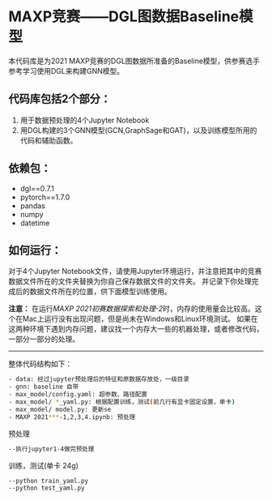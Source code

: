# MAXP竞赛——DGL图数据Baseline模型

本代码库是为2021 MAXP竞赛的DGL图数据所准备的Baseline模型，供参赛选手参考学习使用DGL来构建GNN模型。

代码库包括2个部分：
---------------
1. 用于数据预处理的4个Jupyter Notebook
2. 用DGL构建的3个GNN模型(GCN,GraphSage和GAT)，以及训练模型所用的代码和辅助函数。

依赖包：
------
- dgl==0.7.1
- pytorch==1.7.0
- pandas
- numpy
- datetime

如何运行：
-------
对于4个Jupyter Notebook文件，请使用Jupyter环境运行，并注意把其中的竞赛数据文件所在的文件夹替换为你自己保存数据文件的文件夹。
并记录下你处理完成后的数据文件所在的位置，供下面模型训练使用。

**注意：** 在运行*MAXP 2021初赛数据探索和处理-2*时，内存的使用量会比较高。这个在Mac上运行没有出现问题，但是尚未在Windows和Linux环境测试。
如果在这两种环境下遇到内存问题，建议找一个内存大一些的机器处理，或者修改代码，一部分一部分的处理。

---------
整体代码结构如下：

```bash
- data: 经过jupyter预处理后的特征和原数据存放处，一级目录
- gnn: baseline 自带
- max_model/config.yaml: 超参数、路径配置
- max_model/ *_yaml.py: 根据配置训练，测试(前几行有显卡固定设置，单卡)
- max_model/ model.py: 更新se
- MAXP 2021***-1,2,3,4.ipynb: 预处理 

```
预处理

```bash
--执行jupyter1-4做完预处理
```

训练，测试(单卡 24g) 

```bash
--python train_yaml.py
--python test_yaml.py
```
